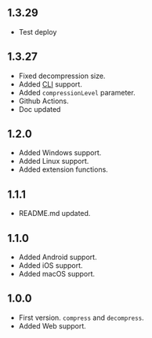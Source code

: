 ## 1.3.29

* Test deploy

## 1.3.27

* Fixed decompression size.
* Added [CLI](https://pub.dev/packages/zstandard_cli) support.
* Added `compressionLevel` parameter.
* Github Actions.
* Doc updated

## 1.2.0

* Added Windows support.
* Added Linux support.
* Added extension functions.

## 1.1.1

* README.md updated.

## 1.1.0

* Added Android support.
* Added iOS support.
* Added macOS support.

## 1.0.0

* First version. `compress` and `decompress`.
* Added Web support.
